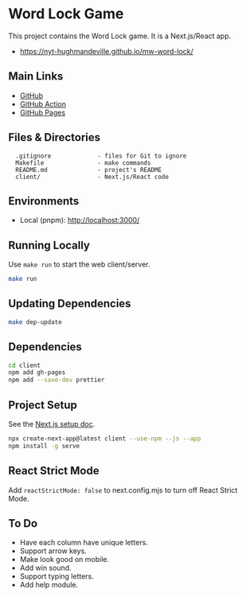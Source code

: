 # Word Lock Game

This project contains the Word Lock game. It is a Next.js/React app.

- <https://nyt-hughmandeville.github.io/mw-word-lock/>

## Main Links

- [GitHub](https://github.com/nytimes/mw-word-lock)
- [GitHub Action](https://github.com/nyt-hughmandeville/mw-word-lock/actions)
- [GitHub Pages](https://nyt-hughmandeville.github.io/mw-word-lock/)

## Files & Directories

```text
  .gitignore             - files for Git to ignore
  Makefile               - make commands
  README.md              - project's README
  client/                - Next.js/React code
```

## Environments

- Local (pnpm): <http://localhost:3000/>

## Running Locally

Use `make run` to start the web client/server.

```sh
make run
```

## Updating Dependencies

```sh
make dep-update
```

## Dependencies

```sh
cd client
npm add gh-pages
npm add --save-dev prettier
```

## Project Setup

See the [Next.js setup doc](https://nextjs.org/learn/basics/deploying-nextjs-app/setup).

```sh
npx create-next-app@latest client --use-npm --js --app
npm install -g serve
```

## React Strict Mode

Add `reactStrictMode: false` to next.config.mjs to turn off React Strict Mode.

## To Do

- Have each column have unique letters.
- Support arrow keys.
- Make look good on mobile.
- Add win sound.
- Support typing letters.
- Add help module.

